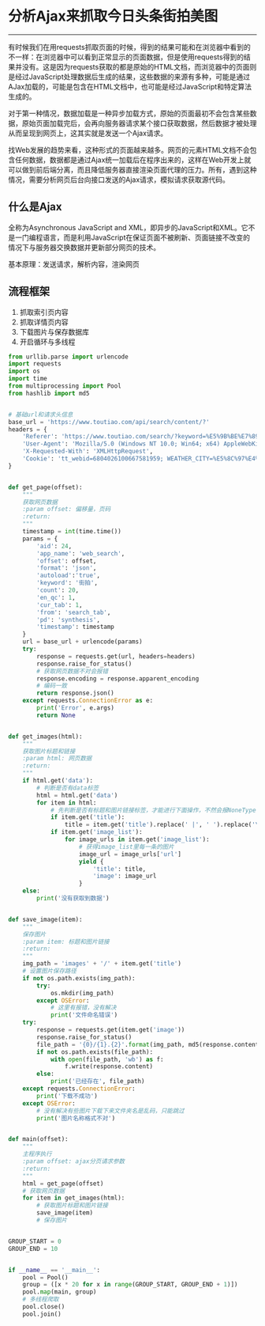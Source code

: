 # 分析Ajax来抓取今日头条街拍美图

---

有时候我们在用requests抓取页面的时候，得到的结果可能和在浏览器中看到的不一样：在浏览器中可以看到正常显示的页面数据，但是使用requests得到的结果并没有。这是因为requests获取的都是原始的HTML文档，而浏览器中的页面则是经过JavaScript处理数据后生成的结果，这些数据的来源有多种，可能是通过AJax加载的，可能是包含在HTML文档中，也可能是经过JavaScript和特定算法生成的。

对于第一种情况，数据加载是一种异步加载方式，原始的页面最初不会包含某些数据，原始页面加载完后，会再向服务器请求某个接口获取数据，然后数据才被处理从而呈现到网页上，这其实就是发送一个Ajax请求。

找Web发展的趋势来看，这种形式的页面越来越多。网页的元素HTML文档不会包含任何数据，数据都是通过Ajax统一加载后在程序出来的，这样在Web开发上就可以做到前后端分离，而且降低服务器直接渲染页面代理的压力。所有，遇到这种情况，需要分析网页后台向接口发送的Ajax请求，模拟请求获取源代码。

## 什么是Ajax

全称为Asynchronous JavaScript and XML，即异步的JavaScript和XML。它不是一门编程语言，而是利用JavaScript在保证页面不被刷新、页面链接不改变的情况下与服务器交换数据并更新部分网页的技术。

基本原理：发送请求，解析内容，渲染网页

## 流程框架

1. 抓取索引页内容
2. 抓取详情页内容
3. 下载图片与保存数据库
4. 开启循环与多线程

```python
from urllib.parse import urlencode
import requests
import os
import time
from multiprocessing import Pool
from hashlib import md5


# 基础url和请求头信息
base_url = 'https://www.toutiao.com/api/search/content/?'
headers = {
    'Referer': 'https://www.toutiao.com/search/?keyword=%E5%9B%BE%E7%89%87',
    'User-Agent': 'Mozilla/5.0 (Windows NT 10.0; Win64; x64) AppleWebKit/537.36 (KHTML, like Gecko) Chrome/80.0.3987.132 Safari/537.36',
    'X-Requested-With': 'XMLHttpRequest',
    'Cookie': 'tt_webid=6804026100667581959; WEATHER_CITY=%E5%8C%97%E4%BA%AC; tt_webid=6804026100667581959; csrftoken=bd43b1b47601e4d2a2e1e143418d047a; ttcid=b334bc3935ae486cacecaeb90c43c7bd27; SLARDAR_WEB_ID=6be7deee-3b7e-4fc3-b933-80b9ef3e934a; s_v_web_id=verify_k7y17xvx_JXDn3y0R_pd7H_47Ow_9dG3_yShA8wX7QWCz; __tasessionId=p53vp50rz1584578659164; tt_scid=ElNCkMU3P.LmI.6-x09lMgCsRockEtxdx5a50beaePY7m3r7ne9z4Rz7.YeDofWY1e89'
}


def get_page(offset):
    """
    获取网页数据
    :param offset: 偏移量，页码
    :return:
    """
    timestamp = int(time.time())
    params = {
        'aid': 24,
        'app_name': 'web_search',
        'offset': offset,
        'format': 'json',
        'autoload':'true',
        'keyword': '街拍',
        'count': 20,
        'en_qc': 1,
        'cur_tab': 1,
        'from': 'search_tab',
        'pd': 'synthesis',
        'timestamp': timestamp
    }
    url = base_url + urlencode(params)
    try:
        response = requests.get(url, headers=headers)
        response.raise_for_status()
        # 获取网页数据不对会报错
        response.encoding = response.apparent_encoding
        # 编码一致
        return response.json()
    except requests.ConnectionError as e:
        print('Error', e.args)
        return None


def get_images(html):
    """
    获取图片标题和链接
    :param html: 网页数据
    :return:
    """
    if html.get('data'):
        # 判断是否有data标签
        html = html.get('data')
        for item in html:
            # 先判断是否有标题和图片链接标签，才能进行下面操作，不然会报NoneType错误
            if item.get('title'):
                title = item.get('title').replace(' |', ' ').replace('\\', ' ')
            if item.get('image_list'):
                for image_urls in item.get('image_list'):
                    # 获得image_list里每一条的图片
                    image_url = image_urls['url']
                    yield {
                        'title': title,
                        'image': image_url
                    }
    else:
        print('没有获取到数据')


def save_image(item):
    """
    保存图片
    :param item: 标题和图片链接
    :return:
    """
    img_path = 'images' + '/' + item.get('title')
    # 设置图片保存路径
    if not os.path.exists(img_path):
        try:
            os.mkdir(img_path)
        except OSError:
            # 这里有报错，没有解决
            print('文件命名错误')
    try:
        response = requests.get(item.get('image'))
        response.raise_for_status()
        file_path = '{0}/{1}.{2}'.format(img_path, md5(response.content).hexdigest(), 'jpg')
        if not os.path.exists(file_path):
            with open(file_path, 'wb') as f:
                f.write(response.content)
        else:
            print('已经存在', file_path)
    except requests.ConnectionError:
        print('下载不成功')
    except OSError:
        # 没有解决有些图片下载下来文件夹名是乱码，只能跳过
        print('图片名称格式不对')


def main(offset):
    """
    主程序执行
    :param offset: ajax分页请求参数
    :return:
    """
    html = get_page(offset)
    # 获取网页数据
    for item in get_images(html):
        # 获取图片标题和图片链接
        save_image(item)
        # 保存图片


GROUP_START = 0
GROUP_END = 10


if __name__ == '__main__':
    pool = Pool()
    group = ([x * 20 for x in range(GROUP_START, GROUP_END + 1)])
    pool.map(main, group)
    # 多线程爬取
    pool.close()
    pool.join()
```

